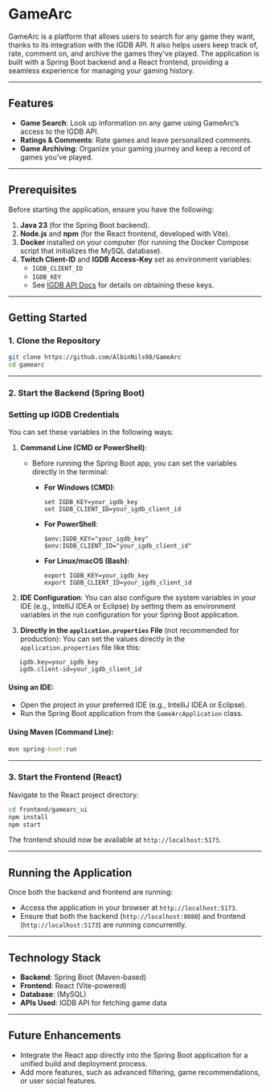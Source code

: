 # GameArc

GameArc is a platform that allows users to search for any game they want, thanks to its integration with the IGDB API. It also helps users keep track of, rate, comment on, and archive the games they've played. The application is built with a Spring Boot backend and a React frontend, providing a seamless experience for managing your gaming history.

---

## Features

- **Game Search**: Look up information on any game using GameArc’s access to the IGDB API.
- **Ratings & Comments**: Rate games and leave personalized comments.
- **Game Archiving**: Organize your gaming journey and keep a record of games you’ve played.

---

## Prerequisites

Before starting the application, ensure you have the following:

1. **Java 23** (for the Spring Boot backend).
2. **Node.js** and **npm** (for the React frontend, developed with Vite).
3. **Docker** installed on your computer (for running the Docker Compose script that initializes the MySQL database).
5. **Twitch Client-ID** and **IGDB Access-Key** set as environment variables:
   - `IGDB_CLIENT_ID`
   - `IGDB_KEY`
   - See [IGDB API Docs](https://api-docs.igdb.com/#getting-started) for details on obtaining these keys.

---

## Getting Started

### 1. Clone the Repository
```bash
git clone https://github.com/AlbinNils98/GameArc  
cd gamearc  
```
---

### 2. Start the Backend (Spring Boot)

### Setting up IGDB Credentials

You can set these variables in the following ways:

1. **Command Line (CMD or PowerShell)**:
    - Before running the Spring Boot app, you can set the variables directly in the terminal:
    
      - **For Windows (CMD)**:
        ```
        set IGDB_KEY=your_igdb_key
        set IGDB_CLIENT_ID=your_igdb_client_id
        ```
      - **For PowerShell**:
        ```
        $env:IGDB_KEY="your_igdb_key"
        $env:IGDB_CLIENT_ID="your_igdb_client_id"
        ```
      - **For Linux/macOS (Bash)**:
        ```
        export IGDB_KEY=your_igdb_key
        export IGDB_CLIENT_ID=your_igdb_client_id
        ```

2. **IDE Configuration**:
   You can also configure the system variables in your IDE (e.g., IntelliJ IDEA or Eclipse) by setting them as environment variables in the run configuration for your Spring Boot application.

3. **Directly in the `application.properties` File** (not recommended for production):
   You can set the values directly in the `application.properties` file like this:
```
   igdb.key=your_igdb_key 
   igdb.client-id=your_igdb_client_id
```
#### Using an IDE:
- Open the project in your preferred IDE (e.g., IntelliJ IDEA or Eclipse).
- Run the Spring Boot application from the `GameArcApplication` class.

#### Using Maven (Command Line):
```cmd 
mvn spring-boot:run  
```
---

### 3. Start the Frontend (React)

Navigate to the React project directory:
```bash
cd frontend/gamearc_ui  
npm install  
npm start  
```
The frontend should now be available at `http://localhost:5173`.

---

## Running the Application

Once both the backend and frontend are running:
- Access the application in your browser at `http://localhost:5173`.
- Ensure that both the backend (`http://localhost:8080`) and frontend (`http://localhost:5173`) are running concurrently.

---

## Technology Stack

- **Backend**: Spring Boot (Maven-based)
- **Frontend**: React (Vite-powered)
- **Database**: (MySQL)
- **APIs Used**: IGDB API for fetching game data

---

## Future Enhancements

- Integrate the React app directly into the Spring Boot application for a unified build and deployment process.
- Add more features, such as advanced filtering, game recommendations, or user social features.
